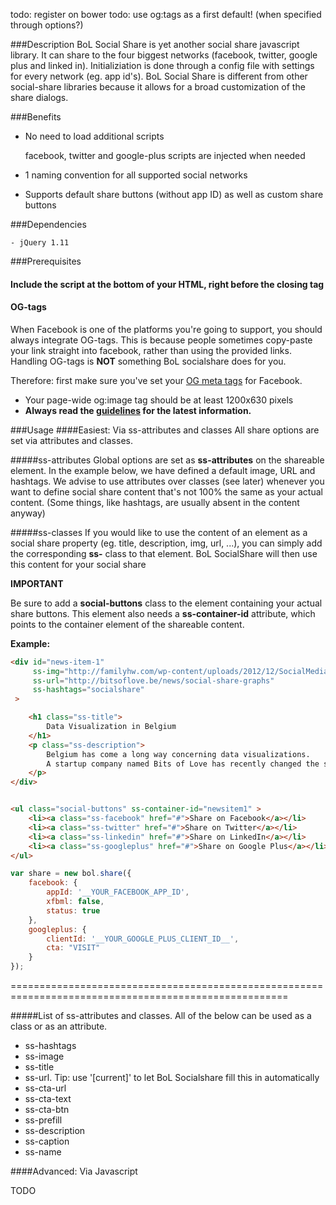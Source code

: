 todo: register on bower
todo: use og:tags as a first default! (when specified through options?)



###Description
BoL Social Share is yet another social share javascript library. It can share to the four biggest networks (facebook, twitter, google plus and linked in). Initializiation is done through a config file with settings for every network (eg. app id's). BoL Social Share is different from other social-share libraries because it allows for a broad customization of the share dialogs.



###Benefits

- No need to load additional scripts

    facebook, twitter and google-plus scripts are injected when needed

- 1 naming convention for all supported social networks

- Supports default share buttons (without app ID) as well as custom share buttons


###Dependencies

    - jQuery 1.11


###Prerequisites
#### Include the script at the **bottom** of your HTML, right before the closing </body> tag


#### OG-tags
When Facebook is one of the platforms you're going to support, you should always integrate OG-tags.
This is because people sometimes copy-paste your link straight into facebook, rather than using the provided links. Handling OG-tags is **NOT** something BoL socialshare does for you.

Therefore: first make sure you've set your [OG meta tags](https://developers.facebook.com/docs/sharing/best-practices) for Facebook.
- Your page-wide og:image tag should be at least 1200x630 pixels
- **Always read the [guidelines](https://developers.facebook.com/docs/sharing/best-practices) for the latest information.**



###Usage
####Easiest: Via ss-attributes and classes
All share options are set via attributes and classes.

#####ss-attributes
Global options are set as **ss-attributes** on the shareable element.
In the example below, we have defined a default image, URL and hashtags. We advise to use attributes over classes (see later) whenever you want to define social share content that's not 100% the same as your actual content. (Some things, like hashtags, are usually absent in the content anyway)

#####ss-classes
If you would like to use the content of an element as a social share property (eg. title, description, img, url, ...), you can simply add the corresponding **ss-** class to that element. BoL SocialShare will then use this content for your social share

**IMPORTANT**

Be sure to add a **social-buttons** class to the element containing your actual share buttons. This element also needs a **ss-container-id** attribute, which points to the container element of the shareable content.



**Example:**
```html
<div id="news-item-1"
     ss-img="http://familyhw.com/wp-content/uploads/2012/12/SocialMedia-FEATURED.jpg"
     ss-url="http://bitsoflove.be/news/social-share-graphs"
     ss-hashtags="socialshare"
 >

    <h1 class="ss-title">
        Data Visualization in Belgium
    </h1>
    <p class="ss-description">
        Belgium has come a long way concerning data visualizations.
        A startup company named Bits of Love has recently changed the scene.
    </p>
</div>


<ul class="social-buttons" ss-container-id="newsitem1" >
    <li><a class="ss-facebook" href="#">Share on Facebook</a></li>
    <li><a class="ss-twitter" href="#">Share on Twitter</a></li>
    <li><a class="ss-linkedin" href="#">Share on LinkedIn</a></li>
    <li><a class="ss-googleplus" href="#">Share on Google Plus</a></li>
</ul>

```


```javascript
var share = new bol.share({
    facebook: {
        appId: '__YOUR_FACEBOOK_APP_ID',
        xfbml: false,
        status: true
    },
    googleplus: {
        clientId: '__YOUR_GOOGLE_PLUS_CLIENT_ID__',
        cta: "VISIT"
    }
});
```


======================================================================================================


#####List of ss-attributes and classes.
All of the below can be used as a class or as an attribute.

- ss-hashtags
- ss-image
- ss-title
- ss-url. Tip: use '[current]' to let BoL Socialshare fill this in automatically
- ss-cta-url
- ss-cta-text
- ss-cta-btn
- ss-prefill
- ss-description
- ss-caption
- ss-name




####Advanced: Via Javascript


TODO


<!--
Use images that are at least 1200 x 630 pixels for the best display on high resolution devices. At the minimum, you should use images that are 600 x 315 pixels to display link page posts with larger images.

###Options



###Facebook

Read the guidelines for up-to-date information!

og:image should be at least 1200x630 px
-->
